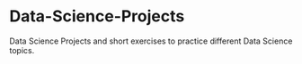 # Data-Science-Projects
Data Science Projects and short exercises to practice different Data Science topics.
